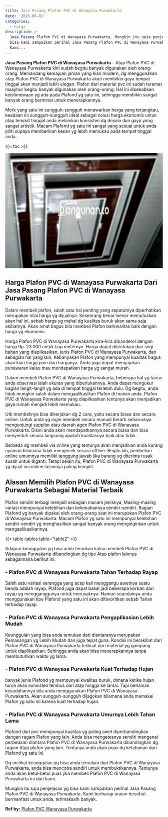 ```yaml
---
title: Jasa Pasang Plafon PVC di Wanayasa Purwakarta
date: '2025-06-01'
categories:
  - harga
description: >-
  Jasa Pasang Plafon PVC di Wanayasa Purwakarta. Mungkin itu saja penjelasan yg
  bisa kami sampaikan perihal Jasa Pasang Plafon PVC di Wanayasa Purwakarta.
  Kami...
---
```


**Jasa Pasang Plafon PVC di Wanayasa Purwakarta** – Atap Plafon PVC di Wanayasa Purwakarta kini sudah begitu banyak digunakan oleh orang-orang. Memandang kemajuan jaman yang kian modern, dg menggunakan atap Plafon PVC di Wanayasa Purwakarta akan membikin gaya tempat tinggal akan menjadi lebih elegan. Plafon dari material pvc ini sudah teramat masyhur begitu banyak digunakan oleh orang-orang. Hal ini disebabkan keistimewaan yg ada pada Plafond yg satu ini, sehingga membikin sangat banyak orang berminat untuk menerapkannya.

Merk yang satu ini sungguh-sungguh menawarkan harga yang terjangkau, keadaan ini sungguh-sungguh ideal sebagai solusi harga ekonomis untuk atap tempat tinggal anda melainkan konsisten dg desain dan gaya yang sangat artistik. Macam Plafond yg satu ini sangat yang sesuai untuk anda pilih supaya memberikan kesan yg lebih memukau pada tempat tinggal anda.

{{< toc >}}

![Jasa Pasang Plafon PVC di Wanayasa Purwakarta](/images/flafond-pvc-murah10.png)

## Harga Plafon PVC di Wanayasa Purwakarta Dari Jasa Pasang Plafon PVC di Wanayasa Purwakarta

Dalam membeli plafon, salah satu hal penting yang sepatutnya diperhatikan merupakan nilai harga yg dijualnya. Seseorang benar-benar memutuskan akan hal ini, sebab harga yg mahal dg kualitas buruk akan sama saja akibatnya. Akan amat bagus bila membeli Plafon berkwalitas baik dengan harga yg ekonomis.

Harga Plafon PVC di Wanayasa Purwakarta kira-kira dibanderol dengan harga Rp. 23.000 untuk tiap meternya. Harga dapat ditentukan dari segi bahan yang diaplikasikan, jenis Plafon PVC di Wanayasa Purwakarta, dan sebagian hal yang lain. Kebanyakan Plafon yang mempunyai kualitas bagus akan kian tinggi poin dari harganya. Anda juga dapat mengajukan penawaran kalau mau mendapatkan harga yg sangat murah.

Dalam membeli Plafon PVC di Wanayasa Purwakarta, beberapa hal yg harus anda observasi ialah ukuran yang diperlukannya. Anda dapat mengukur bagian langit-langit yg ada di tempat tinggal terlebih dulu. Dg begitu, anda tidak mungkin salah dalam mengaplikasikan Plafon di hunian anda. Plafon PVC di Wanayasa Purwakarta yang diaplikasikan tentunya akan menjadikan gaya rumah menjadi lebih memukau.

Utk membelinya bisa dikerjakan dg 2 cara, yaitu secara biasa dan secara online. Untuk anda yg ingin membeli secara manual berarti seharusnya mengunjungi supplier atau daerah agen Plafon PVC di Wanayasa Purwakarta. Disini anda akan mendapatkannya secara biasa dan bisa menyentuh secara langsung apakah kualitasnya baik atau tidak.

Berbeda dg membeli via online yang tentunya akan menjadikan anda kurang nyaman bilamana tidak mengecek secara offline. Begitu lah, pembelian online umumnya memiliki tanggung jawab jika barang yg diterima rusak susah untuk diganti. Tetapi selain itu, Plafon PVC di Wanayasa Purwakarta yg dijual via online lazimnya paling komplit.

## Alasan Memilih Plafon PVC di Wanayasa Purwakarta Sebagai Material Terbaik

Plafon sendiri terbagi menjadi sebagian macam jenisnya, Masing-masing variasi mempunyai kelebihan dan kelemahannya sendiri-sendiri. Bagian Plafond yg banyak dipakai oleh orang-orang saat ini merupakan Plafon PVC di Wanayasa Purwakarta. Macam Plafon yg satu ini mempunyai kelebihan sendiri-sendiri yg menghasilkan sangat banyak orang menginginkan untuk mengaplikasikannya.

{{< table-tables table="table2" >}}

Adapun keunggulan yg bisa anda temukan kalau membeli Plafon PVC di Wanayasa Purwakarta dibandingkan dg tipe Atap plafon lainnya sebagaimana berikut ini:

### \- Plafon PVC di Wanayasa Purwakarta Tahan Terhadap Rayap

Salah satu variasi serangga yang acap kali menggangu awetnya suatu benda adalah rayap. Plafond juga dapat bakal jadi beberapa korban dari rayap yg mengganggunya untuk merusaknya. Namun seandainya anda menggunakan tipe Plafond yang satu ini akan difavoritkan sebab Tahan terhadap rayap.

### \- Plafon PVC di Wanayasa Purwakarta Pengaplikasian Lebih Mudah

Keunggulan yang bisa anda temukan dari diantaranya merupakan Pemasangan yg Lebih Mudah dan juga tepat guna. Kondisi ini berakibat dari Plafon PVC di Wanayasa Purwakarta terbuat dari material yg gampang untuk diaplikasikan. Sehingga anda akan bisa menerapkannya tanpa membutuhkan waktu yg lama.

### \- Plafon PVC di Wanayasa Purwakarta Kuat Terhadap Hujan

banyak jenis Plafond yg mempunyai kwalitas buruk, dimana ketika hujan turun akan konsisten tembus dari atap hingga ke lantai. Tapi berlainan kesudahannya bila anda menggunakan Plafon PVC di Wanayasa Purwakarta. Akan sungguh-sungguh dijagokan bilamana anda memakai Plafon yg satu ini karena kuat terhadap hujan.

### \- Plafon PVC di Wanayasa Purwakarta Umurnya Lebih Tahan Lama

Plafond dari pvc mempunyai kualitas yg paling awet diperbandingkan dengan ragam Plafon yang lain. Anda bisa mengetesnya sendiri mengenai perbedaan diantara Plafon PVC di Wanayasa Purwakarta dibandingkan dg ragam Atap plafon yang lain. Tentunya anda akan puas dg ketahanan dari Plafond yg satu ini.

Dg melihat keunggulan yg bisa anda temukan dari Plafon PVC di Wanayasa Purwakarta, anda bisa mencoba sendiri untuk membuktikannya. Tentunya anda akan betul-betul puas jika membeli Plafon PVC di Wanayasa Purwakarta ini dari kami.

Mungkin itu saja penjelasan yg bisa kami sampaikan perihal Jasa Pasang Plafon PVC di Wanayasa Purwakarta. Kami berharap uraian tersebut bermanfaat untuk anda, terimakasih banyak.

**Ref by:** [Plafon PVC Wanayasa Purwakarta](https://id.wikipedia.org/wiki/Plafon)
